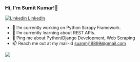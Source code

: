 ### Hi, I'm Sumit Kumar!👋
[![Linkedin](https://i.stack.imgur.com/gVE0j.png) LinkedIn](https://www.linkedin.com/in/sumit-kumar-7b5306162/)
&nbsp;
<!--
**suanmj18/suanmj18** is a ✨ _special_ ✨ repository because its `README.md` (this file) appears on your GitHub profile.

Here are some ideas to get you started:

- 👯 I’m looking to collaborate on ...
- 🤔 I’m looking for help with ...

- 😄 Pronouns: ...
- ⚡ Fun fact: ...
-->
- 🔭 I’m currently working on Python Scrapy Framework.
- 🌱 I’m currently learning about REST APIs.
- 💬 Ping me about Python/Django Development, Web Scraping
- 📫 Reach me out at my mail-id suanmj18899@gmail.com

<img src='https://github-readme-stats.vercel.app/api?username=suanmj18&&show_icons=true&title_color=ffffff&icon_color=bb2acf&text_color=daf7dc&bg_color=191919'>

